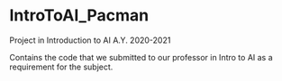 # IntroToAI_Pacman
Project in Introduction to AI A.Y. 2020-2021

Contains the code that we submitted to our professor in Intro to AI as a requirement for the subject.
